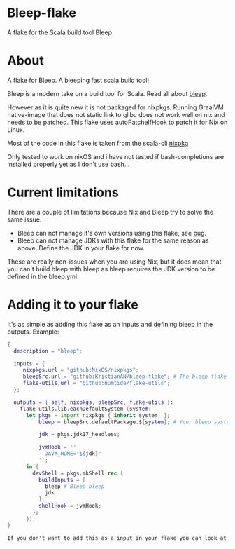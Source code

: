 # Bleep-flake

A flake for the Scala build tool Bleep.

# About

A flake for Bleep. A bleeping fast scala build tool!

Bleep is a modern take on a build tool for Scala. Read all about [bleep](https://bleep.build/docs/).

However as it is quite new it is not packaged for nixpkgs. Running GraalVM native-image that does not static link to glibc does not work well on nix and needs to be patched. This flake uses autoPatchelfHook to patch it for Nix on Linux.

Most of the code in this flake is taken from the scala-cli [nixpkg](https://github.com/NixOS/nixpkgs/blob/master/pkgs/development/tools/build-managers/scala-cli/default.nix)

Only tested to work on nixOS and i have not tested if bash-completions are installed properly yet as I don't use bash... 

# Current limitations 
There are a couple of limitations because Nix and Bleep try to solve the same issue.

 - Bleep can not manage it's own versions using this flake, see [bug](https://github.com/KristianAN/bleep-flake/issues/2). 
 - Bleep can not manage JDKs with this flake for the same reason as above. Define the JDK in your flake for now.

These are really non-issues when you are using Nix, but it does mean that you can't build bleep with bleep as bleep requires the JDK version to be defined in the bleep.yml.

# Adding it to your flake

It's as simple as adding this flake as an inputs and defining bleep in the outputs.
Example:

```nix
{
  description = "bleep";

  inputs = {
     nixpkgs.url = "github:NixOS/nixpkgs";
     bleepSrc.url = "github:KristianAN/bleep-flake"; # The bleep flake
     flake-utils.url = "github:numtide/flake-utils";
  };

  outputs = { self, nixpkgs, bleepSrc, flake-utils }:
    flake-utils.lib.eachDefaultSystem (system:
      let pkgs = import nixpkgs { inherit system; };
          bleep = bleepSrc.defaultPackage.${system}; # Your bleep system binary

          jdk = pkgs.jdk17_headless;

          jvmHook = ''
            JAVA_HOME="${jdk}"
          '';
      in {
        devShell = pkgs.mkShell rec {
          buildInputs = [
            bleep # Bleep bleep
            jdk
          ];
          shellHook = jvmHook;          
        };
      });
}

If you don't want to add this as a input in your flake you can look at the bleep.nix.example file. Create a nix file in your directory, copy the contents into it, then import the file into your build.
